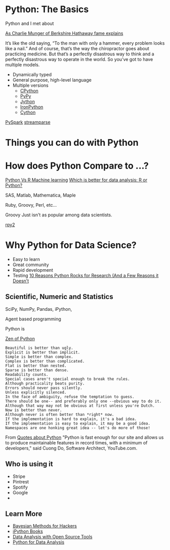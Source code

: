 

# Python: The Basics
Python and I met about 

[As Charlie Munger of Berkshire Hathaway fame explains](http://www.farnamstreetblog.com/a-lesson-on-worldly-wisdom/)

  It’s like the old saying, “To the man with only a hammer, every problem looks like a nail.” And of course, that’s the way
  the chiropractor goes about practicing medicine. But that’s a perfectly disastrous way to think and a perfectly disastrous
  way to operate in the world. So you’ve got to have multiple models.


* Dynamically typed
* General purpose, high-level language
* Multiple versions
  * [CPython](https://www.python.org/)
  * [PyPy](http://pypy.org/)
  * [Jython](http://www.jython.org/)
  * [IronPython](http://ironpython.net/) 
  * [Cython](http://cython.org/)

[PySpark](https://spark.apache.org/docs/0.9.0/python-programming-guide.html)
[streamparse](https://github.com/Parsely/streamparse)

# Things you can do with Python


# How does Python Compare to ...?

[Python Vs R Machine learning](http://datascience.stackexchange.com/questions/326/python-vs-r-machine-learning)
[Which is better for data analysis: R or Python?](http://www.quora.com/Which-is-better-for-data-analysis-R-or-Python)

SAS, Matlab, Mathematica, Maple

Ruby, Groovy, Perl, etc...

Groovy
Just isn't as popular among data scientists.  

[rpy2](http://rpy.sourceforge.net/rpy2.html)


# Why Python for Data Science?
* Easy to learn
* Great community 
* Rapid development
* Testing
[10 Reasons Python Rocks for Research (And a Few Reasons it Doesn’t](http://www.stat.washington.edu/~hoytak/blog/whypython.html)

## Scientific, Numeric and Statistics 

SciPy, NumPy, Pandas, iPython, 

Agent based programming



Python is 

[Zen of Python](https://www.python.org/dev/peps/pep-0020/)

    Beautiful is better than ugly.
    Explicit is better than implicit.
    Simple is better than complex.
    Complex is better than complicated.
    Flat is better than nested.
    Sparse is better than dense.
    Readability counts.
    Special cases aren't special enough to break the rules.
    Although practicality beats purity.
    Errors should never pass silently.
    Unless explicitly silenced.
    In the face of ambiguity, refuse the temptation to guess.
    There should be one-- and preferably only one --obvious way to do it.
    Although that way may not be obvious at first unless you're Dutch.
    Now is better than never.
    Although never is often better than *right* now.
    If the implementation is hard to explain, it's a bad idea.
    If the implementation is easy to explain, it may be a good idea.
    Namespaces are one honking great idea -- let's do more of those!
    
From [Quotes about Python](https://www.python.org/about/quotes/) 
"Python is fast enough for our site and allows us to produce maintainable features in record times, with a minimum of developers," said Cuong Do, Software Architect, YouTube.com.

## Who is using it

* Stripe
* Pintrest
* Spotify
* Google
* 
## Learn More
* [Bayesian Methods for Hackers](https://github.com/CamDavidsonPilon/Probabilistic-Programming-and-Bayesian-Methods-for-Hackers) 
* [iPython Books](http://ipython-books.github.io/)
* [Data Analysis with Open Source Tools](http://amzn.com/0596802358)
* [Python for Data Analysis](http://amzn.com/1449319793)
